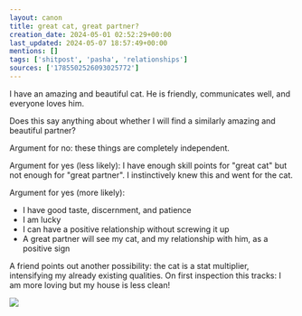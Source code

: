 ```yaml
---
layout: canon
title: great cat, great partner?
creation_date: 2024-05-01 02:52:29+00:00
last_updated: 2024-05-07 18:57:49+00:00
mentions: []
tags: ['shitpost', 'pasha', 'relationships']
sources: ['1785502526093025772']
---
```


I have an amazing and beautiful cat. He is friendly, communicates well, and everyone loves him.

Does this say anything about whether I will find a similarly amazing and beautiful partner?

Argument for no: these things are completely independent.

Argument for yes (less likely): I have enough skill points for "great cat" but not enough for "great partner". I instinctively knew this and went for the cat.

Argument for yes (more likely):  
- I have good taste, discernment, and patience  
- I am lucky  
- I can have a positive relationship without screwing it up
- A great partner will see my cat, and my relationship with him, as a positive sign  

A friend points out another possibility: the cat is a stat multiplier, intensifying my already existing qualities. On first inspection this tracks: I am more loving but my house is less clean!

![](../../images/pasha_bag.jpeg)
